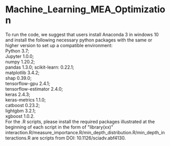 # Machine_Learning_MEA_Optimization
To run the code, we suggest that users install Anaconda 3 in windows 10 and install the following necessary python packages with the same or higher version to set up a compatible environment:  
Python 3.7;   
Jupyter 1.0.0;   
numpy 1.20.2;   
pandas 1.3.0; 
scikit-learn: 0.22.1;  
matplotlib 3.4.2;   
shap 0.39.0;   
tensorflow-gpu 2.4.1;  
tensorflow-estimator 2.4.0;   
keras 2.4.3;   
keras-metrics 1.1.0;   
catboost 0.23.2;  
lightgbm 3.2.1;   
xgboost 1.0.2.   
For the .R scripts, please install the required packages illustrated at the beginning of each script in the form of "library(xx)"
interaction.R/measure_importance.R/min_depth_distribution.R/min_depth_interactions.R are scripts from DOI: 10.1126/sciadv.abf4130.
